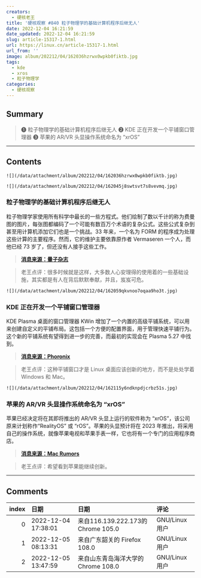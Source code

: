 ```yaml
---
creators:
  - 硬核老王
title: '硬核观察 #840 粒子物理学的基础计算机程序后继无人'
date: 2022-12-04 16:21:59
date_updated: 2022-12-04 16:21:59
slug: article-15317-1.html
url: https://linux.cn/article-15317-1.html
url_from: ''
image: album/202212/04/162036hzrwx0wpkb0fiktb.jpg
tags:
  - kde
  - xros
  - 粒子物理学
categories:
  - 硬核观察
---
```


## Summary

> ❶ 粒子物理学的基础计算机程序后继无人
> ❷ KDE 正在开发一个平铺窗口管理器
> ❸ 苹果的 AR/VR 头显操作系统命名为 “xrOS”

***

<!-- more -->

## Contents

`![](/data/attachment/album/202212/04/162036hzrwx0wpkb0fiktb.jpg)`

`![](/data/attachment/album/202212/04/162045j8swtsvt7s8vevmq.jpg)`

### 粒子物理学的基础计算机程序后继无人

粒子物理学家使用所有科学中最长的一些方程式。他们绘制了数以千计的称为费曼图的图片，每张图都编码了一个可能有数百万个术语的复杂公式。这些公式复杂到甚至用计算机添加它们也是一个挑战。33 年来，一个名为 FORM 的程序成为处理这些计算的主要程序。然而，它的维护主要依靠原作者 Vermaseren 一个人，而他已经 73 岁了，但还没有人接手这些工作。

> 
> **[消息来源：量子杂志](https://www.quantamagazine.org/crucial-computer-program-for-particle-physics-at-risk-of-obsolescence-20221201)**
> 
> 
> 

> 
> 老王点评：很多时候就是这样，大多数人心安理得的使用着的一些基础设施，其实都是有人在背后默默奉献，并且，岌岌可危。
> 
> 
> 

`![](/data/attachment/album/202212/04/162059qkvnoo7oqaa9ho3t.jpg)`

### KDE 正在开发一个平铺窗口管理器

KDE Plasma 桌面的窗口管理器 KWin 增加了一个内置的高级平铺系统，可以用来创建自定义的平铺布局。这包括一个方便的配置界面，用于管理快速平铺行为。这个新的平铺系统有望得到进一步的完善，而最初的实现会在 Plasma 5.27 中找到。

> 
> **[消息来源：Phoronix](https://www.phoronix.com/news/KDE-Advanced-Tiling-System)**
> 
> 
> 

> 
> 老王点评：这种平铺窗口才是 Linux 桌面应该创新的地方，而不是处处学着 Windows 和 Mac。
> 
> 
> 

`![](/data/attachment/album/202212/04/162115y6ndknpdjcrbz51s.jpg)`

### 苹果的 AR/VR 头显操作系统命名为 “xrOS”

苹果已经决定将在其即将推出的 AR/VR 头显上运行的软件称为 “xrOS”，该公司原来计划称作“RealityOS” 或 “rOS”。苹果的头显预计将在 2023 年推出，将采用自己的操作系统，就像苹果电视和苹果手表一样，它也将有一个专门的应用程序商店。

> 
> **[消息来源：Mac Rumors](https://www.macrumors.com/2022/12/01/apple-headset-operating-system-xros/)**
> 
> 
> 

> 
> 老王点评：希望看到苹果能继续创新。
> 
> 
>

***

## Comments

|   index | 日期                | 日期                                               | 评论                                               |
|--------:|:--------------------|:---------------------------------------------------|:---------------------------------------------------|
|       0 | 2022-12-04 17:38:01 | 来自116.139.222.173的 Chrome 105.0|GNU/Linux 用户  | 希望paperwm能移植到KDE上。                         |
|       1 | 2022-12-05 08:13:31 | 来自广东韶关的 Firefox 108.0|GNU/Linux 用户        | KDE 要有官方的平铺模式了！？那我可以不用 i3 了吗？ |
|       2 | 2022-12-05 13:47:59 | 来自山东青岛海洋大学的 Chrome 108.0|GNU/Linux 用户 | dwm用户情绪稳定                                    |
